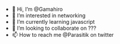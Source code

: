 - 👋 Hi, I’m @Gamahiro
- 👀 I’m interested in networking
- 🌱 I’m currently learning javascript
- 💞️ I’m looking to collaborate on ???
- 📫 How to reach me @Parasitik on twitter

<!---
Gamahiro/Gamahiro is a ✨ special ✨ repository because its `README.md` (this file) appears on your GitHub profile.
You can click the Preview link to take a look at your changes.
--->
